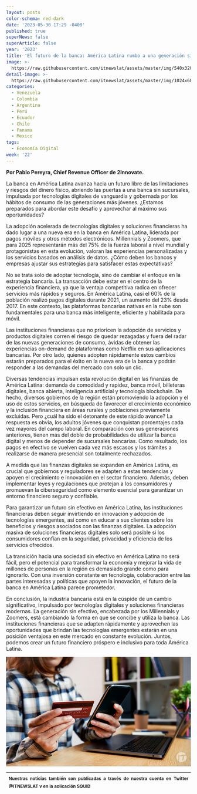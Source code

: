```yaml
---
layout: posts
color-schema: red-dark
date: '2023-05-30 17:29 -0400'
published: true
superNews: false
superArticle: false
year: '2023'
title: 'El futuro de la banca: América Latina rumbo a una generación sin efectivo'
image: >-
  https://raw.githubusercontent.com/itnewslat/assets/master/img/540x320/Transaccion-con-Celular-p.jpg
detail-image: >-
  https://raw.githubusercontent.com/itnewslat/assets/master/img/1024x680/Transaccion-con-Celular-g.jpg
categories:
  - Venezuela
  - Colombia
  - Argentina
  - Perú
  - Ecuador
  - Chile
  - Panama
  - Mexico
tags:
  - Economía Digital
week: '22'
---
```

**Por Pablo Pereyra, Chief Revenue Officer de 2Innovate.**

La banca en América Latina avanza hacia un futuro libre de las limitaciones y riesgos del dinero físico, abriendo las puertas a una banca sin sucursales, impulsada por tecnologías digitales de vanguardia y gobernada por los hábitos de consumo de las generaciones más jóvenes. ¿Estamos preparados para abordar este desafío y aprovechar al máximo sus oportunidades?

La adopción acelerada de tecnologías digitales y soluciones financieras ha dado lugar a una nueva era en la banca en América Latina, liderada por pagos móviles y otros métodos electrónicos. Millennials y Zoomers, que para 2025 representarán más del 75% de la fuerza laboral a nivel mundial y protagonistas en esta evolución, valoran las experiencias personalizadas y los servicios basados en análisis de datos. ¿Cómo deben los bancos y empresas ajustar sus estrategias para satisfacer estas expectativas?

No se trata solo de adoptar tecnología, sino de cambiar el enfoque en la estrategia bancaria. La transacción debe estar en el centro de la experiencia financiera, ya que la ventaja competitiva radica en ofrecer servicios más rápidos y seguros. En América Latina, casi el 60% de la población realizó pagos digitales durante 2021, un aumento del 23% desde 2017. En este contexto, las plataformas bancarias nativas en la nube son fundamentales para una banca más inteligente, eficiente y habilitada para móvil. 

Las instituciones financieras que no prioricen la adopción de servicios y productos digitales corren el riesgo de quedar rezagadas y fuera del radar de las nuevas generaciones de consumo, ávidas de obtener las experiencias on-demand de plataformas como Netflix en sus aplicaciones bancarias. Por otro lado, quienes adopten rápidamente estos cambios estarán preparados para el éxito en la nueva era de la banca y podrán responder a las demandas del mercado con solo un clic.

Diversas tendencias impulsan esta revolución digital en las finanzas de América Latina: demanda de comodidad y rapidez, banca móvil, billeteras digitales, banca abierta, inteligencia artificial y tecnología blockchain. De hecho, diversos gobiernos de la región están promoviendo la adopción y el uso de estos servicios, en búsqueda de favorecer el crecimiento económico y la inclusión financiera en áreas rurales y poblaciones previamente excluidas.
Pero ¿cuál ha sido el detonante de este rápido avance? La respuesta es obvia, los adultos jóvenes que conquistan porcentajes cada vez mayores del campo laboral. En comparación con sus generaciones anteriores, tienen más del doble de probabilidades de utilizar la banca digital y menos de depender de sucursales bancarias. Como resultado, los pagos en efectivo se vuelven cada vez más escasos y los trámites a realizarse de manera presencial son totalmente rechazados. 

A medida que las finanzas digitales se expanden en América Latina, es crucial que gobiernos y reguladores se adapten a estas tendencias y apoyen el crecimiento e innovación en el sector financiero. Además, deben implementar leyes y regulaciones que protejan a los consumidores y promuevan la ciberseguridad como elemento esencial para garantizar un entorno financiero seguro y confiable.

Para garantizar un futuro sin efectivo en América Latina, las instituciones financieras deben seguir invirtiendo en innovación y adopción de tecnologías emergentes, así como en educar a sus clientes sobre los beneficios y riesgos asociados con las finanzas digitales. La adopción masiva de soluciones financieras digitales solo será posible si los consumidores confían en la seguridad, privacidad y eficiencia de los servicios ofrecidos.

La transición hacia una sociedad sin efectivo en América Latina no será fácil, pero el potencial para transformar la economía y mejorar la vida de millones de personas en la región es demasiado grande como para ignorarlo. Con una inversión constante en tecnología, colaboración entre las partes interesadas y políticas que apoyen la innovación, el futuro de la banca en América Latina parece prometedor.

En conclusión, la industria bancaria está en la cúspide de un cambio significativo, impulsado por tecnologías digitales y soluciones financieras modernas. La generación sin efectivo, encabezada por los Millennials y Zoomers, está cambiando la forma en que se concibe y utiliza la banca. Las instituciones financieras que se adapten rápidamente y aprovechen las oportunidades que brindan las tecnologías emergentes estarán en una posición ventajosa en este mercado en constante evolución. Juntos, podemos crear un futuro financiero próspero e inclusivo para toda América Latina.

![](https://raw.githubusercontent.com/itnewslat/assets/master/img/540x320/Transaccion-con-Celular-p.jpg)

<table style="height: 42px;" width="569">
<tbody>
<tr>
<td style="text-align: justify;"><sub><strong>Nuestras noticias también son publicadas a través de nuestra cuenta en Twitter <a href="https://twitter.com/itnewslat?lang=es">@ITNEWSLAT</a> y en la aplicación <a href="https://squidapp.co/en/">SQUID</a></strong></sub></td>
</tr>
</tbody>
</table>